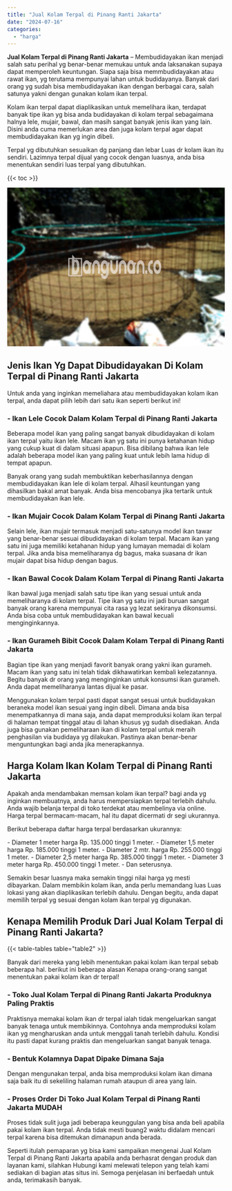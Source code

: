 ```yaml
---
title: "Jual Kolam Terpal di Pinang Ranti Jakarta"
date: "2024-07-16"
categories: 
  - "harga"
---
```


**Jual Kolam Terpal di Pinang Ranti Jakarta** – Membudidayakan ikan menjadi salah satu perihal yg benar-benar memukau untuk anda laksanakan supaya dapat memperoleh keuntungan. Siapa saja bisa memmbudidayakan atau rawat ikan, yg terutama mempunyai lahan untuk budidayanya. Banyak dari orang yg sudah bisa membudidayakan ikan dengan berbagai cara, salah satunya yakni dengan gunakan kolam ikan terpal.

Kolam ikan terpal dapat diaplikasikan untuk memelihara ikan, terdapat banyak tipe ikan yg bisa anda budidayakan di kolam terpal sebagaimana halnya lele, mujair, bawal, dan masih sangat banyak jenis ikan yang lain. Disini anda cuma memerlukan area dan juga kolam terpal agar dapat membudidayakan ikan yg ingin dibeli.

Terpal yg dibutuhkan sesuaikan dg panjang dan lebar Luas dr kolam ikan itu sendiri. Lazimnya terpal dijual yang cocok dengan luasnya, anda bisa menentukan sendiri luas terpal yang dibutuhkan.

{{< toc >}}

![Jual Kolam Terpal di Pinang Ranti Jakarta](/images/jual-kolam-terpal-17.png)

## Jenis Ikan Yg Dapat Dibudidayakan Di Kolam Terpal di Pinang Ranti Jakarta

Untuk anda yang inginkan memeliahara atau membudidayakan kolam ikan terpal, anda dapat pilih lebih dari satu ikan seperti berikut ini!

### \- Ikan Lele Cocok Dalam Kolam Terpal di Pinang Ranti Jakarta

Beberapa model ikan yang paling sangat banyak dibudidayakan di kolam ikan terpal yaitu ikan lele. Macam ikan yg satu ini punya ketahanan hidup yang cukup kuat di dalam situasi apapun. Bisa dibilang bahwa ikan lele adalah beberapa model ikan yang paling kuat untuk lebih lama hidup di tempat apapun.

Banyak orang yang sudah membuktikan keberhasilannya dengan membudidayakan ikan lele di kolam terpal. Alhasil keuntungan yang dihasilkan bakal amat banyak. Anda bisa mencobanya jika tertarik untuk membudidayakan ikan lele.

### \- Ikan Mujair Cocok Dalam Kolam Terpal di Pinang Ranti Jakarta

Selain lele, ikan mujair termasuk menjadi satu-satunya model ikan tawar yang benar-benar sesuai dibudidayakan di kolam terpal. Macam ikan yang satu ini juga memiliki ketahanan hidup yang lumayan memadai di kolam terpal. Jika anda bisa memeliharanya dg bagus, maka suasana dr ikan mujair dapat bisa hidup dengan bagus.

### \- Ikan Bawal Cocok Dalam Kolam Terpal di Pinang Ranti Jakarta

Ikan bawal juga menjadi salah satu tipe ikan yang sesuai untuk anda memeliharanya di kolam terpal. Tipe ikan yg satu ini jadi buruan sangat banyak orang karena mempunyai cita rasa yg lezat sekiranya dikonsumsi. Anda bisa coba untuk membudidayakan kan bawal kecuali menginginkannya.

### \- Ikan Gurameh Bibit Cocok Dalam Kolam Terpal di Pinang Ranti Jakarta

Bagian tipe ikan yang menjadi favorit banyak orang yakni ikan gurameh. Macam ikan yang satu ini telah tidak dikhawatirkan kembali kelezatannya. Begitu banyak dr orang yang menginginkan untuk konsumsi ikan gurameh. Anda dapat memeliharanya lantas dijual ke pasar.

Menggunakan kolam terpal pasti dapat sangat sesuai untuk budidayakan beraneka model ikan sesuai yang ingin dibeli. Dimana anda bisa menempatkannya di mana saja, anda dapat memproduksi kolam ikan terpal di halaman tempat tinggal atau di lahan khusus yg sudah disediakan. Anda juga bisa gunakan pemeliharaan ikan di kolam terpal untuk meraih penghasilan via budidaya yg dilakukan. Pastinya akan benar-benar menguntungkan bagi anda jika menerapkannya.

## Harga Kolam Ikan Kolam Terpal di Pinang Ranti Jakarta

Apakah anda mendambakan memsan kolam ikan terpal? bagi anda yg inginkan membuatnya, anda harus mempersiapkan terpal terlebih dahulu. Anda wajib belanja terpal di toko terdekat atau membelinya via online. Harga terpal bermacam-macam, hal itu dapat dicermati dr segi ukurannya.

Berikut beberapa daftar harga terpal berdasarkan ukurannya:

\- Diameter 1 meter harga Rp. 135.000 tinggi 1 meter. - Diameter 1,5 meter harga Rp. 185.000 tinggi 1 meter. - Diameter 2 mtr. harga Rp. 255.000 tinggi 1 meter. - Diameter 2,5 meter harga Rp. 385.000 tinggi 1 meter. - Diameter 3 meter harga Rp. 450.000 tinggi 1 meter. - Dan seterusnya.

Semakin besar luasnya maka semakin tinggi nilai harga yg mesti dibayarkan. Dalam membikin kolam ikan, anda perlu memandang luas Luas lokasi yang akan diaplikasikan terlebih dahulu. Dengan begitu, anda dapat memilih terpal yg sesuai dengan kolam ikan terpal yg digunakan.

## Kenapa Memilih Produk Dari Jual Kolam Terpal di Pinang Ranti Jakarta?

{{< table-tables table="table2" >}}

Banyak dari mereka yang lebih menentukan pakai kolam ikan terpal sebab beberapa hal. berikut ini beberapa alasan Kenapa orang-orang sangat menentukan pakai kolam ikan dr terpal!

### \- Toko Jual Kolam Terpal di Pinang Ranti Jakarta Produknya Paling Praktis

Praktisnya memakai kolam ikan dr terpal ialah tidak mengeluarkan sangat banyak tenaga untuk membikinnya. Contohnya anda memproduksi kolam ikan yg mengharuskan anda untuk menggali tanah terlebih dahulu. Kondisi itu pasti dapat kurang praktis dan mengeluarkan sangat banyak tenaga.

### \- Bentuk Kolamnya Dapat Dipake Dimana Saja

Dengan mengunakan terpal, anda bisa memproduksi kolam ikan dimana saja baik itu di sekeliling halaman rumah ataupun di area yang lain.

### \- Proses Order Di Toko Jual Kolam Terpal di Pinang Ranti Jakarta MUDAH

Proses tidak sulit juga jadi beberapa keunggulan yang bisa anda beli apabila pakai kolam ikan terpal. Anda tidak mesti buang2 waktu didalam mencari terpal karena bisa ditemukan dimanapun anda berada.

Seperti itulah pemaparan yg bisa kami sampaikan mengenai Jual Kolam Terpal di Pinang Ranti Jakarta apabila anda berhasrat dengan produk dan layanan kami, silahkan Hubungi kami melewati telepon yang telah kami sediakan di bagian atas situs ini. Semoga penjelasan ini berfaedah untuk anda, terimakasih banyak.
